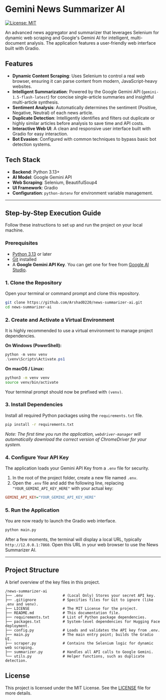 # Gemini News Summarizer AI

[![License: MIT](https://img.shields.io/badge/License-MIT-yellow.svg)](https://opensource.org/licenses/MIT)

An advanced news aggregator and summarizer that leverages Selenium for dynamic web scraping and Google's Gemini AI for intelligent, multi-document analysis. The application features a user-friendly web interface built with Gradio.

## Features

-   **Dynamic Content Scraping**: Uses Selenium to control a real web browser, ensuring it can parse content from modern, JavaScript-heavy websites.
-   **Intelligent Summarization**: Powered by the Google Gemini API (`gemini-1.5-flash-latest`) for concise single-article summaries and insightful multi-article synthesis.
-   **Sentiment Analysis**: Automatically determines the sentiment (Positive, Negative, Neutral) of each news article.
-   **Duplicate Detection**: Intelligently identifies and filters out duplicate or highly similar articles before analysis to save time and API costs.
-   **Interactive Web UI**: A clean and responsive user interface built with Gradio for easy interaction.
-   **Bot Evasion**: Configured with common techniques to bypass basic bot detection systems.

## Tech Stack

-   **Backend**: Python 3.13+
-   **AI Model**: Google Gemini API
-   **Web Scraping**: Selenium, BeautifulSoup4
-   **UI Framework**: Gradio
-   **Configuration**: `python-dotenv` for environment variable management.

---

## Step-by-Step Execution Guide

Follow these instructions to set up and run the project on your local machine.

### Prerequisites

-   [Python 3.13](https://www.python.org/downloads/) or later
-   [Git](https://git-scm.com/downloads) installed
-   A **Google Gemini API Key**. You can get one for free from [Google AI Studio](https://aistudio.google.com/app/apikey).

### 1. Clone the Repository

Open your terminal or command prompt and clone this repository.

```bash
git clone https://github.com/Arshad0220/news-summarizer-ai.git
cd news-summarizer-ai
```

### 2. Create and Activate a Virtual Environment

It is highly recommended to use a virtual environment to manage project dependencies.

**On Windows (PowerShell):**

```powershell
python -m venv venv
.\venv\Scripts\Activate.ps1
```

**On macOS / Linux:**

```bash
python3 -m venv venv
source venv/bin/activate
```

Your terminal prompt should now be prefixed with `(venv)`.

### 3. Install Dependencies

Install all required Python packages using the `requirements.txt` file.

```bash
pip install -r requirements.txt
```
*Note: The first time you run the application, `webdriver-manager` will automatically download the correct version of ChromeDriver for your system.*

### 4. Configure Your API Key

The application loads your Gemini API Key from a `.env` file for security.

1.  In the root of the project folder, create a new file named `.env`.
2.  Open the `.env` file and add the following line, replacing `"YOUR_GEMINI_API_KEY_HERE"` with your actual key:

```ini
GEMINI_API_KEY="YOUR_GEMINI_API_KEY_HERE"
```

### 5. Run the Application

You are now ready to launch the Gradio web interface.

```bash
python main.py
```

After a few moments, the terminal will display a local URL, typically `http://12.0.0.1:7860`. Open this URL in your web browser to use the News Summarizer AI.

---

## Project Structure

A brief overview of the key files in this project.

```
/news-summarizer-ai
├── .env                  # (Local Only) Stores your secret API key.
├── .gitignore            # Specifies files for Git to ignore (like .env and venv).
├── LICENSE               # The MIT License for the project.
├── README.md             # This documentation file.
├── requirements.txt      # List of Python package dependencies.
├── packages.txt          # System-level dependencies for Hugging Face deployment.
├── config.py             # Loads and validates the API key from .env.
├── main.py               # The main entry point; builds the Gradio UI.
├── scraper.py            # Contains the Selenium logic for dynamic web scraping.
├── summarizer.py         # Handles all API calls to Google Gemini.
└── utils.py              # Helper functions, such as duplicate detection.
```

## License

This project is licensed under the MIT License. See the [LICENSE](LICENSE) file for more details.